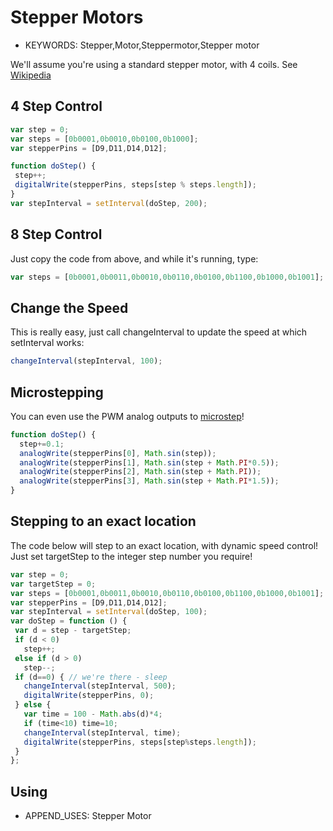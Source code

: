 <!--- Copyright (c) 2013 Gordon Williams, Pur3 Ltd. See the file LICENSE for copying permission. -->
Stepper Motors
============

* KEYWORDS: Stepper,Motor,Steppermotor,Stepper motor

We'll assume you're using a standard stepper motor, with 4 coils. See [Wikipedia](http://en.wikipedia.org/wiki/Stepper_motor)

4 Step Control
------------

```JavaScript
var step = 0;
var steps = [0b0001,0b0010,0b0100,0b1000];
var stepperPins = [D9,D11,D14,D12];

function doStep() {
 step++;
 digitalWrite(stepperPins, steps[step % steps.length]);
}
var stepInterval = setInterval(doStep, 200);
```

8 Step Control
------------

Just copy the code from above, and while it's running, type:

```JavaScript
var steps = [0b0001,0b0011,0b0010,0b0110,0b0100,0b1100,0b1000,0b1001];
```

Change the Speed
--------------

This is really easy, just call changeInterval to update the speed at which setInterval works:

```JavaScript
changeInterval(stepInterval, 100);
```

Microstepping
-----------

You can even use the PWM analog outputs to [microstep](http://en.wikipedia.org/wiki/Stepper_motor#Microstepping)!

```JavaScript
function doStep() {
  step+=0.1;
  analogWrite(stepperPins[0], Math.sin(step));
  analogWrite(stepperPins[1], Math.sin(step + Math.PI*0.5));
  analogWrite(stepperPins[2], Math.sin(step + Math.PI));
  analogWrite(stepperPins[3], Math.sin(step + Math.PI*1.5));
}
```

Stepping to an exact location
-------------------------

The code below will step to an exact location, with dynamic speed control! Just set targetStep to the integer step number you require!

```JavaScript
var step = 0;
var targetStep = 0;
var steps = [0b0001,0b0011,0b0010,0b0110,0b0100,0b1100,0b1000,0b1001];
var stepperPins = [D9,D11,D14,D12];
var stepInterval = setInterval(doStep, 100);
var doStep = function () {
 var d = step - targetStep;
 if (d < 0) 
   step++;
 else if (d > 0)
   step--;
 if (d==0) { // we're there - sleep
   changeInterval(stepInterval, 500);
   digitalWrite(stepperPins, 0);
 } else {
   var time = 100 - Math.abs(d)*4;
   if (time<10) time=10; 
   changeInterval(stepInterval, time);
   digitalWrite(stepperPins, steps[step%steps.length]);
 }
};
```

Using 
-----

* APPEND_USES: Stepper Motor
